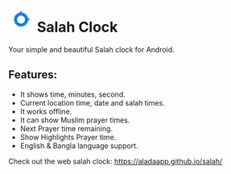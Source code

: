 # <img src="assets/logo.png" width="50" height="50"/> Salah Clock
Your simple and beautiful Salah clock for Android.

## Features:
- It shows time, minutes, second.
- Current location time, date and salah times.
- It works offline.
- It can show Muslim prayer times.
- Next Prayer time remaining.
- Show Highlights Prayer time.
- English & Bangla language support.

Check out the web salah clock:
https://aladaapp.github.io/salah/
